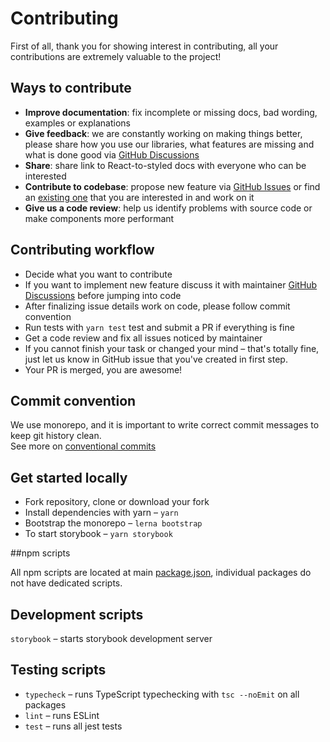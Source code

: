 # Contributing

First of all, thank you for showing interest in contributing, all your contributions are extremely valuable to the project!

## Ways to contribute

- **Improve documentation**: fix incomplete or missing docs, bad wording, examples or explanations
- **Give feedback**: we are constantly working on making things better, please share how you use our libraries, what features are missing and what is done good via [GitHub Discussions](https://github.com/react-to/react-to-styled/discussions)
- **Share**: share link to React-to-styled docs with everyone who can be interested
- **Contribute to codebase**: propose new feature via [GitHub Issues](https://github.com/react-to/react-to-styled/issues) or find an [existing one](https://github.com/react-to/react-to-styled/labels/good%20first%20issue) that you are interested in and work on it
- **Give us a code review**: help us identify problems with source code or make components more performant

## Contributing workflow

- Decide what you want to contribute
- If you want to implement new feature discuss it with maintainer [GitHub Discussions](https://github.com/react-to/react-to-styled/discussions) before jumping into code
- After finalizing issue details work on code, please follow commit convention
- Run tests with `yarn test` test and submit a PR if everything is fine
- Get a code review and fix all issues noticed by maintainer
- If you cannot finish your task or changed your mind – that's totally fine, just let us know in GitHub issue that you've created in first step.
- Your PR is merged, you are awesome!

## Commit convention

We use monorepo, and it is important to write correct commit messages to keep git history clean.\
See more on [conventional commits](https://www.conventionalcommits.org/en/v1.0.0/)

## Get started locally

- Fork repository, clone or download your fork
- Install dependencies with yarn – `yarn`
- Bootstrap the monorepo – `lerna bootstrap`
- To start storybook – `yarn storybook`

##npm scripts

All npm scripts are located at main [package.json](https://github.com/react-to/react-to-styled/blob/main/package.json), individual packages do not have dedicated scripts.

## Development scripts

`storybook` – starts storybook development server

## Testing scripts

- `typecheck` – runs TypeScript typechecking with `tsc --noEmit` on all packages
- `lint` – runs ESLint
- `test` – runs all jest tests
